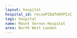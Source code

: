 ```yaml
---
layout: hospital
hospital_id: recxePZbQfm9VP2sC
tags: hospital
name: Mount Vernon Hospital
area: North West London
---
```

